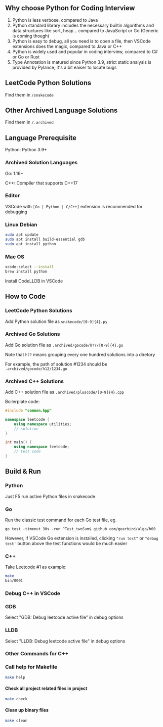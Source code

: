 ## Why choose Python for Coding Interview

1. Python is less verbose, compared to Java
2. Python standard library includes the necessary builtin algorithms and data structures like sort, heap... compared to JavaScript or Go (Generic is coming though)
3. Python is easy to debug, all you need is to open a file, then VSCode extensions does the magic, compared to Java or C++
4. Python is widely used and popular in coding interview, compared to C# or Go or Rust
5. Type Annotation is matured since Python 3.9, strict static analysis is provided by Pylance, it's a bit eaiser to locate bugs

## LeetCode Python Solutions

Find them in ```/snakecode```

## Other Archived Language Solutions

Find them in ```/.archived```

## Language Prerequisite

Python: Python 3.9+

### Archived Solution Languages
Go: 1.16+

C++: Compiler that supports C++17

### Editor
VSCode with ```[Go | Python | C/C++]``` extension is recommended for debugging

### Linux Debian
```bash
sudo apt update
sudo apt install build-essential gdb
sudo apt install python
```

### Mac OS
```bash
xcode-select --install
brew install python
```
Install CodeLLDB in VSCode

## How to Code
### LeetCode Python Solutions
Add Python solution file as ```snakecode/[0-9]{4}.py```

### Archived Go Solutions
Add Go solution file as ```.archived/gocode/h??/[0-9]{4}.go```

Note that ```h??``` means grouping every one hundred solutions into a diretory

For example, the path of solution #1234 should be ```.archived/gocode/h12/1234.go```

### Archived C++ Solutions
Add C++ solution file as ```.archived/pluscode/[0-9]{4}.cpp```

Boilerplate code:
```cpp
#include "common.hpp"

namespace leetcode {
    using namespace utilities;
    // solution
}

int main() {
    using namespace leetcode;
    // test code
}
```

## Build & Run
### Python
Just F5 run active Python files in snakecode

### Go
Run the classic test command for each Go test file, eg.

```go test -timeout 30s -run ^Test_twoSum$ github.com/gearbird/algo/h00 ```

However, if VSCode Go extension is installed, clicking ```"run test"``` or ```"debug test'``` button above the test functions would be much easier

### C++
Take Leetcode #1 as example:
```bash
make
bin/0001
```

### Debug C++ in VSCode
### GDB
Select "GDB: Debug leetcode active file" in debug options

### LLDB
Select "LLDB: Debug leetcode active file" in debug options

### Other Commands for C++
### Call help for Makefile
```bash
make help
```

#### Check all project related files in project
```bash
make check
```

#### Clean up binary files
```bash
make clean
```
